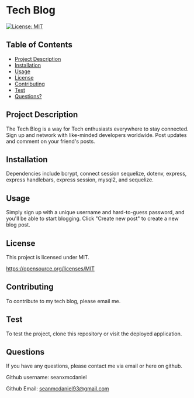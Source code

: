 # Tech Blog
  [![License: MIT](https://img.shields.io/badge/License-MIT-yellow.svg)](https://opensource.org/licenses/MIT)

  ## Table of Contents

  * [Project Description](#project-description)
  * [Installation](#installation)
  * [Usage](#usage)
  * [License](#license)
  * [Contributing](#contributing)
  * [Test](#Test)
  * [Questions?](#questions)

  ## Project Description
  
  The Tech Blog is a way for Tech enthusiasts everywhere to stay connected. Sign up and network with like-minded developers worldwide. Post updates and comment on your friend's posts.
  
  ## Installation
  
  Dependencies include bcrypt, connect session sequelize, dotenv, express, express handlebars, express session, mysql2, and sequelize.
  
  ## Usage
  
  Simply sign up with a unique username and hard-to-guess password, and you'll be able to start blogging. Click "Create new post" to create a new blog post.
  
  ## License
  
  This project is licensed under MIT. 

  https://opensource.org/licenses/MIT
  
  ## Contributing
  
  To contribute to my tech blog, please email me.
  
  ## Test
  
  To test the project, clone this repository or visit the deployed application. 
  
  ## Questions

  If you have any questions, please contact me via email or here on github. 
  
  Github username: seanxmcdaniel
  
  Github Email: seanmcdaniel93@gmail.com
